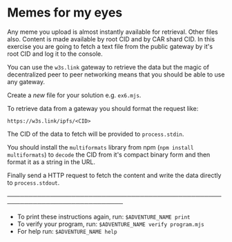 # Memes for my eyes

Any meme you upload is almost instantly available for retrieval. Other files also. Content is made available by root CID and by CAR shard CID. In this exercise you are going to fetch a text file from the public gateway by it's root CID and log it to the console.

You can use the `w3s.link` gateway to retrieve the data but the magic of decentralized peer to peer networking means that you should be able to use any gateway.

Create a _new_ file for your solution e.g. `ex6.mjs`.

To retrieve data from a gateway you should format the request like:

```
https://w3s.link/ipfs/<CID>
```

The CID of the data to fetch will be provided to `process.stdin`.

You should install the `multiformats` library from npm (`npm install multiformats`) to `decode` the CID from it's compact binary form and then format it as a string in the URL.

Finally send a HTTP request to fetch the content and write the data directly to `process.stdout`.

─────────────────────────────────────────────────────────────────────────────
* To print these instructions again, run: `$ADVENTURE_NAME print`
* To verify your program, run: `$ADVENTURE_NAME verify program.mjs`
* For help run: `$ADVENTURE_NAME help`
